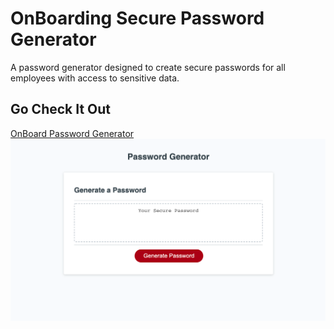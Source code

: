 # OnBoarding Secure Password Generator

A password generator designed to create secure passwords for all employees with access to sensitive data.

## Go Check It Out

[OnBoard Password Generator](https://jasminedaniels.github.io/OnBoarding---passwordGenerator/)
![Password Generator Image](/images/pw-gen.png)